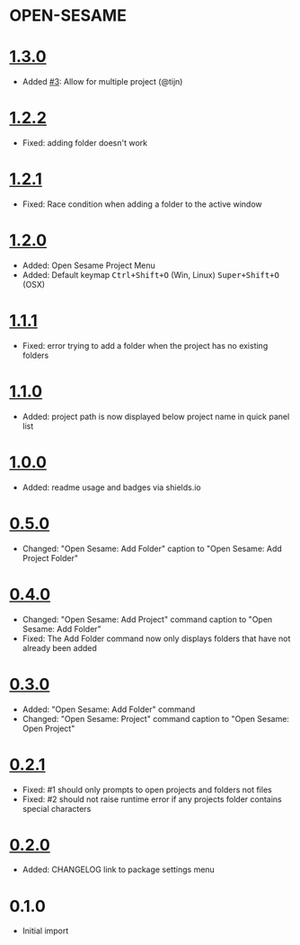 # OPEN-SESAME

# [1.3.0]

* Added [#3](https://github.com/gerardroche/sublime-open-sesame/pull/3): Allow for multiple project (@tijn)

# [1.2.2]

* Fixed: adding folder doesn't work

# [1.2.1]

* Fixed: Race condition when adding a folder to the active window

# [1.2.0]

* Added: Open Sesame Project Menu
* Added: Default keymap <kbd>Ctrl+Shift+O</kbd> (Win, Linux) <kbd>Super+Shift+O</kbd> (OSX)

# [1.1.1]

* Fixed: error trying to add a folder when the project has no existing folders

# [1.1.0]

* Added: project path is now displayed below project name in quick panel list

# [1.0.0]

* Added: readme usage and badges via shields.io

# [0.5.0]

* Changed: "Open Sesame: Add Folder" caption to "Open Sesame: Add Project Folder"

# [0.4.0]

* Changed: "Open Sesame: Add Project" command caption to "Open Sesame: Add Folder"
* Fixed: The Add Folder command now only displays folders that have not already been added

# [0.3.0]

* Added: "Open Sesame: Add Folder" command
* Changed: "Open Sesame: Project" command caption to "Open Sesame: Open Project"

# [0.2.1]

* Fixed: #1 should only prompts to open projects and folders not files
* Fixed: #2 should not raise runtime error if any projects folder contains special characters

# [0.2.0]

* Added: CHANGELOG link to package settings menu

# 0.1.0

* Initial import

[1.3.0]: https://github.com/gerardroche/sublime-open-sesame/compare/1.2.2...1.3.0
[1.2.2]: https://github.com/gerardroche/sublime-open-sesame/compare/1.2.1...1.2.2
[1.2.1]: https://github.com/gerardroche/sublime-open-sesame/compare/1.2.0...1.2.1
[1.2.0]: https://github.com/gerardroche/sublime-open-sesame/compare/1.1.1...1.2.0
[1.1.1]: https://github.com/gerardroche/sublime-open-sesame/compare/1.1.0...1.1.1
[1.1.0]: https://github.com/gerardroche/sublime-open-sesame/compare/1.0.0...1.1.0
[1.0.0]: https://github.com/gerardroche/sublime-open-sesame/compare/0.5.0...1.0.0
[0.5.0]: https://github.com/gerardroche/sublime-open-sesame/compare/0.4.0...0.5.0
[0.4.0]: https://github.com/gerardroche/sublime-open-sesame/compare/0.3.0...0.4.0
[0.3.0]: https://github.com/gerardroche/sublime-open-sesame/compare/0.2.0...0.3.0
[0.2.1]: https://github.com/gerardroche/sublime-open-sesame/compare/0.2.0...0.2.1
[0.2.0]: https://github.com/gerardroche/sublime-open-sesame/compare/0.1.0...0.2.0
